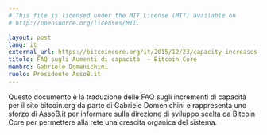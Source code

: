 ```yaml
---
# This file is licensed under the MIT License (MIT) available on
# http://opensource.org/licenses/MIT.

layout: post
lang: it
external_url: https://bitcoincore.org/it/2015/12/23/capacity-increases-faq/
titolo: FAQ sugli Aumenti di capacità  — Bitcoin Core
membro: Gabriele Domenichini
ruolo: Presidente AssoB.it
---
```


Questo documento è la traduzione delle FAQ
sugli incrementi di capacità per il sito bitcoin.org da parte di
Gabriele Domenichini e rappresenta uno sforzo di AssoB.it per informare
sulla direzione di sviluppo scelta da Bitcoin Core per permettere alla rete una
crescita organica del sistema.
<!-- more -->
